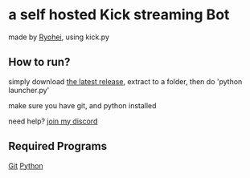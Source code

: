 # a self hosted Kick streaming Bot
made by [Ryohei](https://kick.com/Ryohei), using kick.py 

## How to run?
simply download [the latest release](https://github.com/VaatiTheMinish/Kick-Streaming-Bot/releases), extract to a folder,
then do 'python launcher.py'

make sure you have git, and python installed


need help? [join my discord ](https://discord.gg/2RmfmW28WZ)

## Required Programs
[Git](https://git-scm.com/)
[Python](https://www.python.org/)
